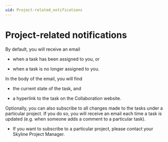 ```yaml
---
uid: Project-related_notifications
---
```


# Project-related notifications

By default, you will receive an email

- when a task has been assigned to you, or

- when a task is no longer assigned to you.

In the body of the email, you will find

- the current state of the task, and

- a hyperlink to the task on the Collaboration website.

Optionally, you can also subscribe to all changes made to the tasks under a particular project. If you do so, you will receive an email each time a task is updated (e.g. when someone adds a comment to a particular task).

- If you want to subscribe to a particular project, please contact your Skyline Project Manager.

